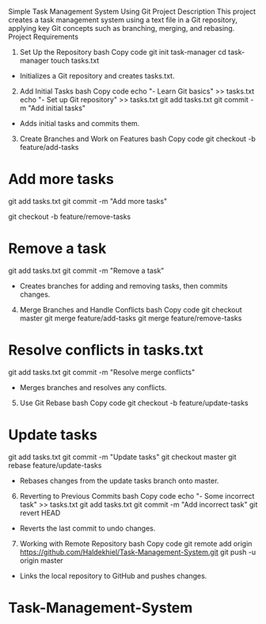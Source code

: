 
Simple Task Management System Using Git
Project Description
This project creates a task management system using a text file in a Git repository, applying key Git concepts such as branching, merging, and rebasing.
Project Requirements
1. Set Up the Repository
bash
Copy code
git init task-manager
cd task-manager
touch tasks.txt
* Initializes a Git repository and creates tasks.txt.
2. Add Initial Tasks
bash
Copy code
echo "- Learn Git basics" >> tasks.txt
echo "- Set up Git repository" >> tasks.txt
git add tasks.txt
git commit -m "Add initial tasks"
* Adds initial tasks and commits them.
3. Create Branches and Work on Features
bash
Copy code
git checkout -b feature/add-tasks
# Add more tasks
git add tasks.txt
git commit -m "Add more tasks"

git checkout -b feature/remove-tasks
# Remove a task
git add tasks.txt
git commit -m "Remove a task"
* Creates branches for adding and removing tasks, then commits changes.
4. Merge Branches and Handle Conflicts
bash
Copy code
git checkout master
git merge feature/add-tasks
git merge feature/remove-tasks
# Resolve conflicts in tasks.txt
git add tasks.txt
git commit -m "Resolve merge conflicts"
* Merges branches and resolves any conflicts.
5. Use Git Rebase
bash
Copy code
git checkout -b feature/update-tasks
# Update tasks
git add tasks.txt
git commit -m "Update tasks"
git checkout master
git rebase feature/update-tasks
* Rebases changes from the update tasks branch onto master.
6. Reverting to Previous Commits
bash
Copy code
echo "- Some incorrect task" >> tasks.txt
git add tasks.txt
git commit -m "Add incorrect task"
git revert HEAD
* Reverts the last commit to undo changes.
7. Working with Remote Repository
bash
Copy code
git remote add origin https://github.com/Haldekhiel/Task-Management-System.git
git push -u origin master
* Links the local repository to GitHub and pushes changes.

# Task-Management-System
